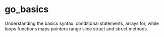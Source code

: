 # go_basics
Understanding the basics syntax:
conditional statements,
arrays
for, while loops
functions
maps
pointers
range slice
struct and struct methods
